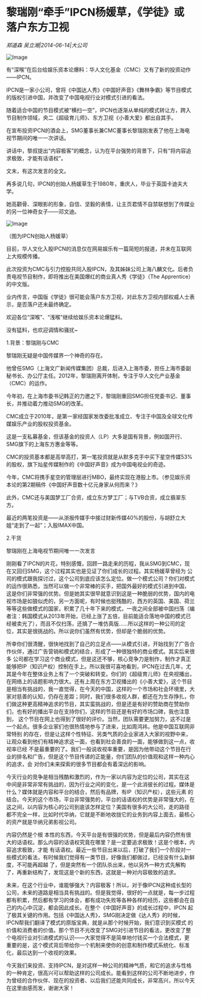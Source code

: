 # 黎瑞刚“牵手”IPCN杨媛草，《学徒》或落户东方卫视

*郑道森 吴立湘|2014-06-14|大公司*

![Image](http://static.ylzbl.com/uploads/ueditor/php/upload/image/20180307/1520410714849981.jpeg)

有“深喉”在后台给娱乐资本论爆料：华人文化基金（CMC）又有了新的投资动作——IPCN。

IPCN是一家小公司，曾将《中国达人秀》《中国好声音》《舞林争霸》等节目模式的版权引进中国，并改变了中国电视行业对模式引进的看法。

随着适合中国的节目模式被“横扫一空”，IPCN也逐渐从单纯的模式转让方，跨入节目制作领域，央二《超级育儿师》、东方卫视《小善大爱》都出自其手。

在宣布投资IPCN的酒会上，SMG董事长兼CMC董事长黎瑞刚发表了他在上海电视节期间的唯一一次讲话。

讲话中，黎叔提出“内容极客”的概念，认为在平台强势的背景下，只有“将内容追求极致，才能有话语权”。

文末，有这次发言的全文。

再多说几句，IPCN的创始人杨媛草生于1980年，重庆人，毕业于英国卡迪夫大学。

她高颧骨、深眼影的形象，自信、坚毅的表情，让主页君情不自禁联想到了传媒业的另一位神奇女子——邓文迪。

![Image](http://p2.pstatp.com/large/6c3600015b77acd66b7c)

（图为IPCN创始人杨媛草）

目前，华人文化入股IPCN的消息仅在网易娱乐有一篇简短的报道，并未在互联网上大规模传播。

此次投资为CMC与引力控股共同入股IPCN，及其姊妹公司上海八麟文化。后者负责电视节目制作，即将推出在美国爆红的商业真人秀《学徒》（The Apprentice）的中文版。

业内传言，中国版《学徒》很可能会落户东方卫视，对此东方卫视内部权威人士表示，是否落户还未最终确定。

欢迎各位“深喉”、“浅喉”继续给娱乐资本论爆猛料。

没有猛料，也欢迎调情和骚扰~

1.背景：黎瑞刚与CMC

黎瑞刚无疑是中国传媒界一个神奇的存在。

他曾任SMG（上海文广新闻传媒集团）总裁，后进入上海市委，担任上海市委副秘书长、办公厅主任。2012年，黎瑞刚离开体制，专注于华人文化产业基金（CMC）的运作。

今年初，在上海市委书记韩正的力邀之下，黎瑞刚重回SMG担任党委书记、董事长，并推动着力推动SMG的改革。

CMC成立于2010年，是第一家经国家发改委批准成立、专注于中国及全球文化传媒娱乐产业的股权投资基金。

这是一支私募基金，但该基金的投资人（LP）大多是国有背景，例如国开行、SMG旗下的上海东方惠金等等。

CMC的投资基本都是高举高打，第一笔投资就是从默多克手中买下星空传媒53%的股权，旗下灿星传媒制作的《中国好声音》成为中国电视业的奇迹。

今年，CMC将携手星空的管理层进行MBO，最终实现在港股上市。（参见娱乐资本论的第2期稿件《中国好声音数十亿元身家从何而来？》

此外，CMC还与美国梦工厂合资，成立东方梦工厂；与TVB合资，成立翡翠东方。

最近的两笔投资是——从浙报传媒手中接过财新传媒40%的股份，与胡舒立大姐“走到了一起”；入股IMAX中国。

2.干货

黎瑞刚在上海电视节期间唯一一次发言

刚刚看了IPCN的片花，特别感慨，回顾一路走来的历程，我从SMG到CMC，现在又回归SMG，这个过程其实也是见证了你们成长的过程。其实杨媛草曾经为 公司的模式跟我探讨过，这个公司到底应该怎么定位。做一个模式公司？你们对模式的运作很熟悉，当然可以做一个非常棒的买手，把国外最好的模式引进到中国， 这是你们非常强的优势。但是她其实很早就意识到这是一种脆弱的优势，国内的电视市场是如狼似虎的，另一方面呢，有时候也挺残酷的，西方的英国、美国、荷兰 等等这些做模式的国家，积累了几十年下来的模式，一夜之间全部被中国扫荡（编者注：韩国模式从2013年开始，已经上涨了五倍，目前能适合落地中国的模式已经被卖光了），而且不仅扫荡，还搞了一堆仿真版……所以这样的一种公司的定位，其实是很挑战的。所以说你们虽然有优势，但却是个脆弱的优势。

所幸你们很清醒，很快地找到了自己的立足点——从模式引进，开始找到了广告合作伙伴，通过广告营销和模式的结合，形成了一种很独特的商业模式。其实后来很多 公司都在学习这个商业模式，但是这还不够，核心竞争力是制作，制作才真正能够把IP（知识产权）控制在手上。所以我很可喜地看到，IPCN在过去几年，尤 其是今年在整体业务上有了一个突破和转变。你们的《超级育儿师》在央视播出，在网络上的话题影响力很大。还有上周在东方卫视播出的《小善大爱》，这个节目 是相当有挑战的，我一直觉得，在今天的中国，这样的一个市场和社会环境里，大家对慈善的认知，仍存在差距；同时，我们很多收视人群，都还在为生存挣扎，你 们做这种更高精神追求的节目，其实蛮挑战的，但是还是有好的赞助商在赞助你们，也有好的播出平台在支持你们，这样的节目还是有好的市场口碑，我也注意到， 这个节目在网上也得到了很好的评价。当然，团队需要更加努力，这不过是一个起点。很多企业家们也很热情地参与了进来，比如周鸿祎，他是中国互联网非常特别 的存在，但是让这样个性特征、另类气质的企业家进入大家的视野中来，让观众看到他们有精神追求这一面，也看到社会善良的一面，能够做到这一点，收视率已经 不是最重要的了。我们一般说收视率重要，是因为他带动这个节目在行业的排名和广告，但是这个节目传递的正能量，你们团队的价值观和这样一种内心的追求，会 对你们未来探索的很多节目都会有着深远的影响。

今天行业的竞争是相当残酷和激烈的，作为一家以内容为定位的公司，其实在这 中间是非常非常有挑战的，因为行业之间的变化，是一个此消彼长的过程。媒体是什么？媒体就是内容和平台的结合，然后有品牌，有IP（知识产权），这些元素 的结合。今天的这个市场，平台非常强势的，平台的话语权的优势是非常强大的，在这之间，以内容为核心的公司到底该怎样定位？美国有很多的大公司，走的路径 都不完全一样，比如时代华纳，它就是不断地收拢它的业务到内容上面去，最核心的资产就是华纳兄弟影视公司。

内容仍然是个根 本性的东西，今天平台是有很强的优势，但是最后内容仍然有很大的话语权。那么内容的话语权究竟在哪里？是一定要追求极致！这是个根本，内容追求极致，才能 有话语权。最近一些节目出来以后，打破了我们一个阶段对一些模式的看法，有时候我们觉得有一类节目，好像我们都做过，已经没有什么新鲜度，不可能再超越 了，但是突然有一个团队杀出来，他以另外一种方式先解构了，再重新结构了，发现这是个新的东西，这就是一种对内容极致的追求。

未来，在这个行业中，谁能够强大？内容极客！所以，对于像IPCN这种成长型的公司，未来的道路是相当具有挑战的。但是我觉得，很好的一点就是，每一步过程 都有积累，然后都有学习的体会，都有成功失败等各种各样的经历，这些都会在自己的内心中沉淀，都会因此成长。在整个《中国好声音》的成长过程中，IPCN 起了极其关键的作用。包括《中国达人秀》，SMG刚决定做《达人秀》的时候，IPCN帮我们翻译了模式的原版宝典，就是从那个时候开始，我们意识到买模式 的价值和消费者的价值。那个节目不光改变了SMG对引进节目的看法，更改变了整个电视行业对引进模式的认识——大家觉得不是简单地付钱买一个合法模式，更 重要的是，这个模式背后带给你一个机制来使你的创意和制作模式系统化、标准化，最后达到一个收视的效果。

今天我们来投资、支持IPCN，是对这样一种公司的精神气质，和它的追求与性格的一种肯定，很高兴可以帮助这样的公司成长。能看到这样的公司不断地进步，作为曾经的合作伙伴、现在的投资者、以后我们还能共同成长，非常高兴，所以今天在这里由感而发，谢谢大家！

